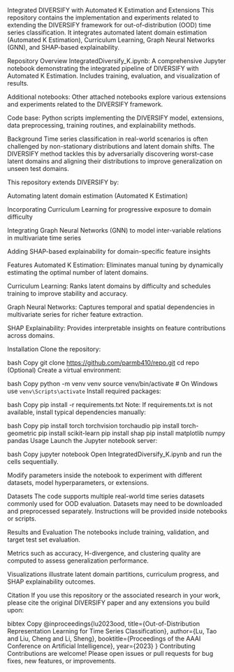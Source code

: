 Integrated DIVERSIFY with Automated K Estimation and Extensions
This repository contains the implementation and experiments related to extending the DIVERSIFY framework for out-of-distribution (OOD) time series classification. It integrates automated latent domain estimation (Automated K Estimation), Curriculum Learning, Graph Neural Networks (GNN), and SHAP-based explainability.

Repository Overview
IntegratedDiversify_K.ipynb:
A comprehensive Jupyter notebook demonstrating the integrated pipeline of DIVERSIFY with Automated K Estimation. Includes training, evaluation, and visualization of results.

Additional notebooks:
Other attached notebooks explore various extensions and experiments related to the DIVERSIFY framework.

Code base:
Python scripts implementing the DIVERSIFY model, extensions, data preprocessing, training routines, and explainability methods.

Background
Time series classification in real-world scenarios is often challenged by non-stationary distributions and latent domain shifts. The DIVERSIFY method tackles this by adversarially discovering worst-case latent domains and aligning their distributions to improve generalization on unseen test domains.

This repository extends DIVERSIFY by:

Automating latent domain estimation (Automated K Estimation)

Incorporating Curriculum Learning for progressive exposure to domain difficulty

Integrating Graph Neural Networks (GNN) to model inter-variable relations in multivariate time series

Adding SHAP-based explainability for domain-specific feature insights

Features
Automated K Estimation: Eliminates manual tuning by dynamically estimating the optimal number of latent domains.

Curriculum Learning: Ranks latent domains by difficulty and schedules training to improve stability and accuracy.

Graph Neural Networks: Captures temporal and spatial dependencies in multivariate series for richer feature extraction.

SHAP Explainability: Provides interpretable insights on feature contributions across domains.

Installation
Clone the repository:

bash
Copy
git clone https://github.com/parmb410/repo.git
cd repo
(Optional) Create a virtual environment:

bash
Copy
python -m venv venv
source venv/bin/activate  # On Windows use `venv\Scripts\activate`
Install required packages:

bash
Copy
pip install -r requirements.txt
Note: If requirements.txt is not available, install typical dependencies manually:

bash
Copy
pip install torch torchvision torchaudio
pip install torch-geometric
pip install scikit-learn
pip install shap
pip install matplotlib numpy pandas
Usage
Launch the Jupyter notebook server:

bash
Copy
jupyter notebook
Open IntegratedDiversify_K.ipynb and run the cells sequentially.

Modify parameters inside the notebook to experiment with different datasets, model hyperparameters, or extensions.

Datasets
The code supports multiple real-world time series datasets commonly used for OOD evaluation. Datasets may need to be downloaded and preprocessed separately. Instructions will be provided inside notebooks or scripts.

Results and Evaluation
The notebooks include training, validation, and target test set evaluation.

Metrics such as accuracy, H-divergence, and clustering quality are computed to assess generalization performance.

Visualizations illustrate latent domain partitions, curriculum progress, and SHAP explainability outcomes.

Citation
If you use this repository or the associated research in your work, please cite the original DIVERSIFY paper and any extensions you build upon:

bibtex
Copy
@inproceedings{lu2023ood,
  title={Out-of-Distribution Representation Learning for Time Series Classification},
  author={Lu, Tao and Liu, Cheng and Li, Sheng},
  booktitle={Proceedings of the AAAI Conference on Artificial Intelligence},
  year={2023}
}
Contributing
Contributions are welcome! Please open issues or pull requests for bug fixes, new features, or improvements.
